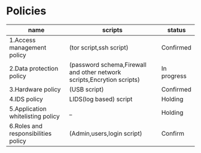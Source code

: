 # Policies
name | scripts | status
-----|---------|--------
1.Access management policy | (tor script,ssh script) | Confirmed
2.Data protection policy | (password schema,Firewall and other network scripts,Encrytion scripts) | In progress
3.Hardware policy | (USB script) | Confirmed
4.IDS policy | LIDS(log based) script | Holding
5.Application whitelisting policy | _ | Holding
6.Roles and responsibilities policy | (Admin,users,login script) | Confirm
